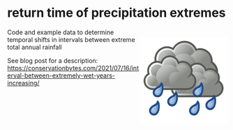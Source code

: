 # return time of precipitation extremes
<img align="right" src="rain.png" alt="rain" width="200" style="margin-top: 20px">

Code and example data to determine temporal shifts in intervals between extreme total annual rainfall

See blog post for a description: https://conservationbytes.com/2021/07/16/interval-between-extremely-wet-years-increasing/
